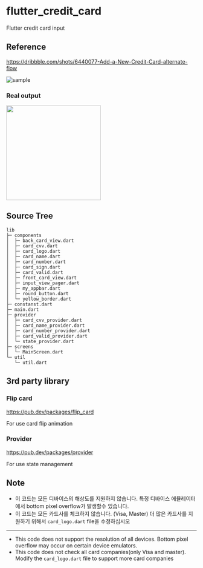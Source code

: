 # flutter_credit_card

Flutter credit card input

## Reference

https://dribbble.com/shots/6440077-Add-a-New-Credit-Card-alternate-flow

![sample](https://user-images.githubusercontent.com/35194820/75879920-a157a080-5e5f-11ea-9763-823ad8f1a4e5.gif)


### Real output

<img src="https://user-images.githubusercontent.com/35194820/76142013-d0168680-60ac-11ea-9007-0db57373f96f.gif" width="250" >

<!-- 
![output](https://user-images.githubusercontent.com/35194820/76142013-d0168680-60ac-11ea-9007-0db57373f96f.gif) -->


## Source Tree

```
lib
├─ components
│  ├─ back_card_view.dart
│  ├─ card_cvv.dart
│  ├─ card_logo.dart
│  ├─ card_name.dart
│  ├─ card_number.dart
│  ├─ card_sign.dart
│  ├─ card_valid.dart
│  ├─ front_card_view.dart
│  ├─ input_view_pager.dart
│  ├─ my_appbar.dart
│  ├─ round_button.dart
│  └─ yellow_border.dart
├─ constanst.dart
├─ main.dart
├─ provider
│  ├─ card_cvv_provider.dart
│  ├─ card_name_provider.dart
│  ├─ card_number_provider.dart
│  ├─ card_valid_provider.dart
│  └─ state_provider.dart
├─ screens
│  └─ MainScreen.dart
└─ util
   └─ util.dart

```

## 3rd party library

### Flip card 

https://pub.dev/packages/flip_card

For use card flip animation

### Provider

https://pub.dev/packages/provider

For use state management


## Note

- 이 코드는 모든 디바이스의 해상도를 지원하지 않습니다. 특정 디바이스 에뮬레이터에서 bottom pixel overflow가 발생할수 있습니다.
- 이 코드는 모든 카드사를 체크하지 않습니다. (Visa, Master) 더 많은 카드사를 지원하기 위해서 `card_logo.dart` file을 수정하십시오

-----------------------------------------

- This code does not support the resolution of all devices. Bottom pixel overflow may occur on certain device emulators.
- This code does not check all card companies(only Visa and master). Modify the `card_logo.dart` file to support more card companies

